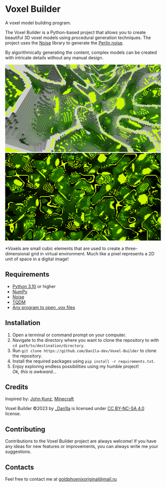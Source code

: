 # Voxel Builder
A voxel model building program.

The Voxel Builder is a Python-based project that allows you to create beautiful 3D voxel models using procedural generation techniques. The project uses the [Noise](https://pypi.org/project/noise/) library to generate the [Perlin noise](https://en.wikipedia.org/wiki/Perlin_noise).

By algorithmically generating the content, complex models can be created with intricate details without any manual design.

![Neon-Dumplings-Lime-Slice.png](./images/renders/Neon-Dumplings-Lime-Slice.png)
![Neon-Dumplings-Lime-Dark.png](./images/renders/Neon-Dumplings-Lime-Dark.png)

*Voxels are small cubic elements that are used to create a three-dimensional grid in virtual environment. Much like a pixel represents a 2D unit of space in a digital image!

## Requirements
- [Python 3.10](https://www.python.org/downloads/) or higher
- [NumPy](https://numpy.org)
- [Noise](https://pypi.org/project/noise/)
- [TQDM](https://pypi.org/project/tqdm/)
- [Any program to open .vox files](https://ephtracy.github.io)

## Installation
1. Open a terminal or command prompt on your computer.
2. Navigate to the directory where you want to clone the repository to with <br>
   `cd path/to/destination/directory`.
3. Run `git clone https://github.com/Dan1la-dev/Voxel-Builder` to clone the repository.
4. Install the required packages using `pip install -r requirements.txt`.
5. Enjoy exploring endless possibilities using my humble project! <br>
   *Ok, this is awkward...*

## Credits
Inspired by: [John Kunz](https://www.johnkunz.com/geometric-landscapes/), [Minecraft](https://www.minecraft.net)

Voxel Builder ©2023 by [_Dan1la](https://github.com/Dan1la-dev) is licensed under [CC BY-NC-SA 4.0](https://creativecommons.org/licenses/by-nc-sa/4.0) license.

## Contributing
Contributions to the Voxel Builder project are always welcome! If you have any ideas for new features or improvements, you can always write me your suggestions.

## Contacts
Feel free to contact me at goldphoenixoriginal@mail.ru
